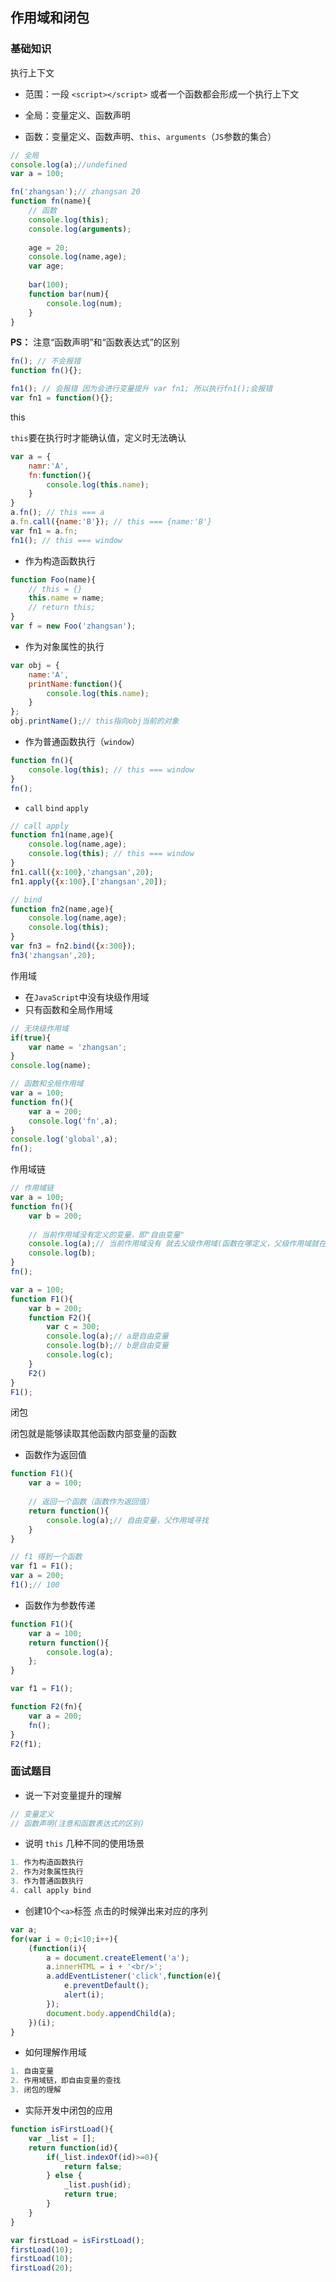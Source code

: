 ## 作用域和闭包

### 基础知识

执行上下文

+ 范围：一段 `<script></script>` 或者一个函数都会形成一个执行上下文

+ 全局：变量定义、函数声明

+ 函数：变量定义、函数声明、`this`、`arguments`（`JS`参数的集合）

```javascript
// 全局
console.log(a);//undefined
var a = 100;

fn('zhangsan');// zhangsan 20
function fn(name){
    // 函数
    console.log(this);
    console.log(arguments);
    
    age = 20;
    console.log(name,age);
    var age;
    
    bar(100);
    function bar(num){
        console.log(num);
    }
}
```

**PS：** 注意“函数声明”和“函数表达式”的区别

```javascript
fn(); // 不会报错
function fn(){};

fn1(); // 会报错 因为会进行变量提升 var fn1; 所以执行fn1();会报错
var fn1 = function(){};
```

this

`this`要在执行时才能确认值，定义时无法确认

```javascript
var a = {
    namr:'A',
    fn:function(){
        console.log(this.name);
    }
}
a.fn(); // this === a
a.fn.call({name:'B'}); // this === {name:'B'}
var fn1 = a.fn;
fn1(); // this === window
```

+ 作为构造函数执行

```javascript
function Foo(name){
    // this = {}
    this.name = name;
    // return this;
}
var f = new Foo('zhangsan');
```

+ 作为对象属性的执行

```javascript
var obj = {
    name:'A',
    printName:function(){
        console.log(this.name);
    }
};
obj.printName();// this指向obj当前的对象
```

+ 作为普通函数执行（`window`）

```javascript
function fn(){
    console.log(this); // this === window
}
fn();
```

+ `call` `bind` `apply`

```javascript
// call apply
function fn1(name,age){
    console.log(name,age);
    console.log(this); // this === window
}
fn1.call({x:100},'zhangsan',20);
fn1.apply({x:100},['zhangsan',20]);

// bind
function fn2(name,age){
    console.log(name,age);
    console.log(this);
}
var fn3 = fn2.bind({x:300});
fn3('zhangsan',20);
```

作用域

+ 在`JavaScript`中没有块级作用域
+ 只有函数和全局作用域

```javascript
// 无块级作用域
if(true){
    var name = 'zhangsan';
}
console.log(name);

// 函数和全局作用域
var a = 100;
function fn(){
    var a = 200;
    console.log('fn',a);
}
console.log('global',a);
fn();
```

作用域链

```javascript
// 作用域链
var a = 100;
function fn(){
    var b = 200;
    
    // 当前作用域没有定义的变量，即"自由变量"
    console.log(a);// 当前作用域没有 就去父级作用域(函数在哪定义，父级作用域就在哪)一层一层进行查找
    console.log(b);
}
fn();

var a = 100;
function F1(){
    var b = 200;
    function F2(){
        var c = 300;
        console.log(a);// a是自由变量
        console.log(b);// b是自由变量
        console.log(c);
    }
    F2()
}
F1();
```

闭包

闭包就是能够读取其他函数内部变量的函数

+ 函数作为返回值

```javascript
function F1(){
    var a = 100;
    
    // 返回一个函数（函数作为返回值）
    return function(){
        console.log(a);// 自由变量，父作用域寻找
    }
}

// f1 得到一个函数
var f1 = F1();
var a = 200;
f1();// 100
```

+ 函数作为参数传递

```javascript
function F1(){
    var a = 100;
    return function(){
        console.log(a);
    };
}

var f1 = F1();

function F2(fn){
    var a = 200;
    fn();
}
F2(f1);
```


### 面试题目

+ 说一下对变量提升的理解

```javascript
// 变量定义
// 函数声明(注意和函数表达式的区别)
```

+ 说明 `this` 几种不同的使用场景

```javascript
1. 作为构造函数执行
2. 作为对象属性执行
3. 作为普通函数执行
4. call apply bind
```

+ 创建10个`<a>`标签 点击的时候弹出来对应的序列

```javascript
var a;
for(var i = 0;i<10;i++){
    (function(i){
        a = document.createElement('a');
        a.innerHTML = i + '<br/>';
        a.addEventListener('click',function(e){
            e.preventDefault();
            alert(i);
        });
        document.body.appendChild(a);
    })(i);
}
```

+ 如何理解作用域

```javascript
1. 自由变量
2. 作用域链，即自由变量的查找
3. 闭包的理解
```

+ 实际开发中闭包的应用

```javascript
function isFirstLoad(){
    var _list = [];
    return function(id){
        if(_list.indexOf(id)>=0){
            return false;
        } else {
            _list.push(id);
            return true;
        }
    }
}

var firstLoad = isFirstLoad();
firstLoad(10);
firstLoad(10);
firstLoad(20);
```

